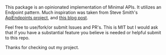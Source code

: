 This package is an opinionated implementation of Minimal APIs. It utilizes an Endpoint pattern. Much inspiration was taken from Steve Smith's [ApiEndpoints project](https://github.com/ardalis/ApiEndpoints), and [this blog post](https://tyrrrz.me/blog/fluent-generics).

Feel free to use/fork/or submit Issues and PR's. This is MIT but I would ask that if you have a substantial feature you believe is needed or helpful submit to this repo. 

Thanks for checking out my project.